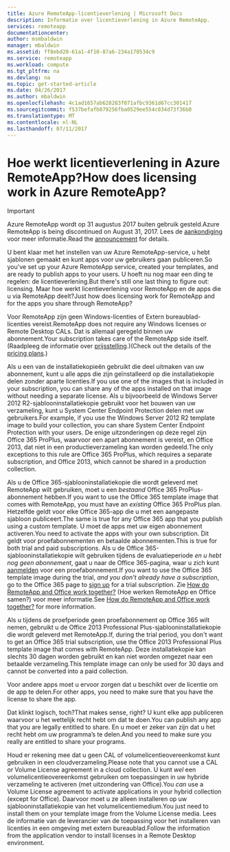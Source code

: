 ```yaml
---
title: Azure RemoteApp-licentieverlening | Microsoft Docs
description: Informatie over licentieverlening in Azure RemoteApp.
services: remoteapp
documentationcenter: 
author: msmbaldwin
manager: mbaldwin
ms.assetid: ff8ebd20-61a1-4f10-87a6-234a170534c9
ms.service: remoteapp
ms.workload: compute
ms.tgt_pltfrm: na
ms.devlang: na
ms.topic: get-started-article
ms.date: 04/26/2017
ms.author: mbaldwin
ms.openlocfilehash: 4c1ad1657ab628283f071afbc9361d67cc301417
ms.sourcegitcommit: f537befafb079256fba0529ee554c034d73f36b0
ms.translationtype: MT
ms.contentlocale: nl-NL
ms.lasthandoff: 07/11/2017
---
```

# <a name="how-does-licensing-work-in-azure-remoteapp"></a><span data-ttu-id="2055a-103">Hoe werkt licentieverlening in Azure RemoteApp?</span><span class="sxs-lookup"><span data-stu-id="2055a-103">How does licensing work in Azure RemoteApp?</span></span>
> [!IMPORTANT]
> <span data-ttu-id="2055a-104">Azure RemoteApp wordt op 31 augustus 2017 buiten gebruik gesteld.</span><span class="sxs-lookup"><span data-stu-id="2055a-104">Azure RemoteApp is being discontinued on August 31, 2017.</span></span> <span data-ttu-id="2055a-105">Lees de [aankondiging](https://go.microsoft.com/fwlink/?linkid=821148) voor meer informatie.</span><span class="sxs-lookup"><span data-stu-id="2055a-105">Read the [announcement](https://go.microsoft.com/fwlink/?linkid=821148) for details.</span></span>
> 
> 

<span data-ttu-id="2055a-106">U bent klaar met het instellen van uw Azure RemoteApp-service, u hebt sjablonen gemaakt en kunt apps voor uw gebruikers gaan publiceren.</span><span class="sxs-lookup"><span data-stu-id="2055a-106">So you've set up your Azure RemoteApp service, created your templates, and are ready to publish apps to your users.</span></span> <span data-ttu-id="2055a-107">U hoeft nu nog maar een ding te regelen: de licentieverlening.</span><span class="sxs-lookup"><span data-stu-id="2055a-107">But there's still one last thing to figure out: licensing.</span></span> <span data-ttu-id="2055a-108">Maar hoe werkt licentieverlening voor RemoteApp en de apps die u via RemoteApp deelt?</span><span class="sxs-lookup"><span data-stu-id="2055a-108">Just how does licensing work for RemoteApp and for the apps you share through RemoteApp?</span></span>

<span data-ttu-id="2055a-109">Voor RemoteApp zijn geen Windows-licenties of Extern bureaublad-licenties vereist.</span><span class="sxs-lookup"><span data-stu-id="2055a-109">RemoteApp does not require any Windows licenses or Remote Desktop CALs.</span></span> <span data-ttu-id="2055a-110">Dat is allemaal geregeld binnen uw abonnement.</span><span class="sxs-lookup"><span data-stu-id="2055a-110">Your subscription takes care of the RemoteApp side itself.</span></span> <span data-ttu-id="2055a-111">(Raadpleeg de informatie over [prijsstelling](https://azure.microsoft.com/pricing/details/remoteapp).)</span><span class="sxs-lookup"><span data-stu-id="2055a-111">(Check out the details of the [pricing plans](https://azure.microsoft.com/pricing/details/remoteapp).)</span></span>

<span data-ttu-id="2055a-112">Als u een van de installatiekopieën gebruikt die deel uitmaken van uw abonnement, kunt u alle apps die zijn geïnstalleerd op die installatiekopie delen zonder aparte licenties.</span><span class="sxs-lookup"><span data-stu-id="2055a-112">If you use one of the images that is included in your subscription, you can share any of the apps installed on that image without needing a separate license.</span></span> <span data-ttu-id="2055a-113">Als u bijvoorbeeld de Windows Server 2012 R2-sjablooninstallatiekopie gebruikt voor het bouwen van uw verzameling, kunt u System Center Endpoint Protection delen met uw gebruikers.</span><span class="sxs-lookup"><span data-stu-id="2055a-113">For example, if you use the Windows Server 2012 R2 template image to build your collection, you can share System Center Endpoint Protection with your users.</span></span> <span data-ttu-id="2055a-114">De enige uitzonderingen op deze regel zijn Office 365 ProPlus, waarvoor een apart abonnement is vereist, en Office 2013, dat niet in een productieverzameling kan worden gedeeld.</span><span class="sxs-lookup"><span data-stu-id="2055a-114">The only exceptions to this rule are Office 365 ProPlus, which requires a separate subscription, and Office 2013, which cannot be shared in a production collection.</span></span>

<span data-ttu-id="2055a-115">Als u de Office 365-sjablooninstallatiekopie die wordt geleverd met RemoteApp wilt gebruiken, moet u een *bestaand* Office 365 ProPlus-abonnement hebben.</span><span class="sxs-lookup"><span data-stu-id="2055a-115">If you want to use the Office 365 template image that comes with RemoteApp, you must have an *existing* Office 365 ProPlus plan.</span></span> <span data-ttu-id="2055a-116">Hetzelfde geldt voor elke Office 365-app die u met een aangepaste sjabloon publiceert.</span><span class="sxs-lookup"><span data-stu-id="2055a-116">The same is true for any Office 365 app that you publish using a custom template.</span></span> <span data-ttu-id="2055a-117">U moet de apps met uw eigen abonnement activeren.</span><span class="sxs-lookup"><span data-stu-id="2055a-117">You need to activate the apps with your own subscription.</span></span> <span data-ttu-id="2055a-118">Dit geldt voor proefabonnementen en betaalde abonnementen.</span><span class="sxs-lookup"><span data-stu-id="2055a-118">This is true for both trial and paid subscriptions.</span></span> <span data-ttu-id="2055a-119">Als u de Office 365-sjablooninstallatiekopie wilt gebruiken tijdens de evaluatieperiode *en u hebt nog geen abonnement*, gaat u naar de Office 365-pagina, waar u zich kunt [aanmelden](https://go.microsoft.com/fwlink/p/?LinkID=403802) voor een proefabonnement.</span><span class="sxs-lookup"><span data-stu-id="2055a-119">If you want to use the Office 365 template image during the trial, *and you don't already have a subscription*, go to the Office 365 page to [sign up](https://go.microsoft.com/fwlink/p/?LinkID=403802) for a trial subscription.</span></span> <span data-ttu-id="2055a-120">Zie [How do RemoteApp and Office work together?](remoteapp-o365.md) (Hoe werken RemoteApp en Office samen?) voor meer informatie.</span><span class="sxs-lookup"><span data-stu-id="2055a-120">See [How do RemoteApp and Office work together?](remoteapp-o365.md) for more information.</span></span>

<span data-ttu-id="2055a-121">Als u tijdens de proefperiode geen proefabonnement op Office 365 wilt nemen, gebruikt u de Office 2013 Professional Plus-sjablooninstallatiekopie die wordt geleverd met RemoteApp.</span><span class="sxs-lookup"><span data-stu-id="2055a-121">If, during the trial period, you don't want to get an Office 365 trial subscription, use the Office 2013 Professional Plus template image that comes with RemoteApp.</span></span> <span data-ttu-id="2055a-122">Deze installatiekopie kan slechts 30 dagen worden gebruikt en kan niet worden omgezet naar een betaalde verzameling.</span><span class="sxs-lookup"><span data-stu-id="2055a-122">This template image can only be used for 30 days and cannot be converted into a paid collection.</span></span>

<span data-ttu-id="2055a-123">Voor andere apps moet u ervoor zorgen dat u beschikt over de licentie om de app te delen.</span><span class="sxs-lookup"><span data-stu-id="2055a-123">For other apps, you need to make sure that you have the license to share the app.</span></span>

<span data-ttu-id="2055a-124">Dat klinkt logisch, toch?</span><span class="sxs-lookup"><span data-stu-id="2055a-124">That makes sense, right?</span></span> <span data-ttu-id="2055a-125">U kunt elke app publiceren waarvoor u het wettelijk recht hebt om dat te doen.</span><span class="sxs-lookup"><span data-stu-id="2055a-125">You can publish any app that you are legally entitled to share.</span></span> <span data-ttu-id="2055a-126">En u moet er zeker van zijn dat u het recht hebt om uw programma’s te delen.</span><span class="sxs-lookup"><span data-stu-id="2055a-126">And you need to make sure you really are entitled to share your programs.</span></span>

<span data-ttu-id="2055a-127">Houd er rekening mee dat u geen CAL of volumelicentieovereenkomst kunt gebruiken in een cloudverzameling.</span><span class="sxs-lookup"><span data-stu-id="2055a-127">Please note that you cannot use a CAL or Volume License agreement in a cloud collection.</span></span> <span data-ttu-id="2055a-128">U kunt *wel* een volumelicentieovereenkomst gebruiken om toepassingen in uw hybride verzameling te activeren (met uitzondering van Office).</span><span class="sxs-lookup"><span data-stu-id="2055a-128">You *can* use a Volume License agreement to activate applications in your hybrid collection (except for Office).</span></span> <span data-ttu-id="2055a-129">Daarvoor moet u ze alleen installeren op uw sjablooninstallatiekopie van het volumelicentiemedium.</span><span class="sxs-lookup"><span data-stu-id="2055a-129">You just need to install them on your template image from the Volume License media.</span></span> <span data-ttu-id="2055a-130">Lees de informatie van de leverancier van de toepassing voor het installeren van licenties in een omgeving met extern bureaublad.</span><span class="sxs-lookup"><span data-stu-id="2055a-130">Follow the information from the application vendor to install licenses in a Remote Desktop environment.</span></span>

